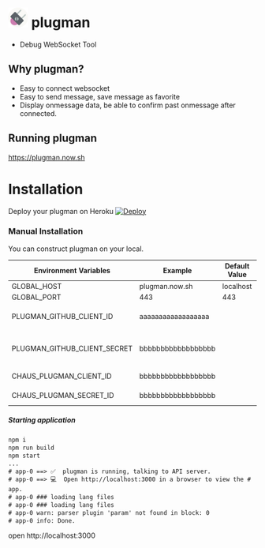 # <img src="https://raw.githubusercontent.com/sideroad/plugman/master/static/images/logo.png" width="40px"> plugman
- Debug WebSocket Tool

## Why plugman?
- Easy to connect websocket
- Easy to send message, save message as favorite
- Display onmessage data, be able to confirm past onmessage after connected.

## Running plugman
https://plugman.now.sh


# Installation
Deploy your plugman on Heroku  [![Deploy](https://www.herokucdn.com/deploy/button.svg)](https://heroku.com/deploy?template=https://github.com/sideroad/plugman)

### Manual Installation
You can construct plugman on your local.

| Environment Variables        | Example                          | Default Value | Required | Remark                                                                                      |
|------------------------------|----------------------------------|---------------|----------|---------------------------------------------------------------------------------------------|
| GLOBAL_HOST                  | plugman.now.sh              | localhost     |          | Please specify public domain                                                                |
| GLOBAL_PORT                  | 443                              | 443           |          | Please specify port                                                                         |
| PLUGMAN_GITHUB_CLIENT_ID | aaaaaaaaaaaaaaaaaa             |               |          | Please specify github client ID. Github OAuth will be disabled if does not specified        |
| PLUGMAN_GITHUB_CLIENT_SECRET   | bbbbbbbbbbbbbbbbbb |               |          | Please specify github client secret ID. This values required when KOIKI_PLUGMAN_GITHUB_CLIENT_ID has specified |
| CHAUS_PLUGMAN_CLIENT_ID   | bbbbbbbbbbbbbbbbbb |               |          | Please specify chaus client ID. This value is required. |
| CHAUS_PLUGMAN_SECRET_ID   | bbbbbbbbbbbbbbbbbb |               |          | Please specify github secret ID. This value is required. |

##### Starting application

```
npm i
npm run build
npm start
...
# app-0 ==> ✅  plugman is running, talking to API server.
# app-0 ==> 💻  Open http://localhost:3000 in a browser to view the # app.
# app-0 ### loading lang files
# app-0 ### loading lang files
# app-0 warn: parser plugin 'param' not found in block: 0
# app-0 info: Done.
```
open http://localhost:3000
